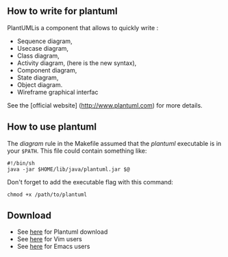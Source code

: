 How to write for plantuml
---

PlantUMLis a component that allows to quickly write :

* Sequence diagram,
* Usecase diagram,
* Class diagram,
* Activity diagram, (here is the new syntax),
* Component diagram,
* State diagram,
* Object diagram.
* Wireframe graphical interfac

See the [official website] (http://www.plantuml.com) for more details.

How to use plantuml
---

The *diagram* rule in the Makefile assumed that the *plantuml* executable is
in your `$PATH`.  This file could contain something like:

    #!/bin/sh
    java -jar $HOME/lib/java/plantuml.jar $@

Don't forget to add the executable flag with this command:

    chmod +x /path/to/plantuml

Download
---
* See [here](http://www.plantuml.com/download.html) for Plantuml download 
* See [here](http://www.vim.org/scripts/script.php?script_id=3538) for Vim users
* See [here](http://plantuml.sourceforge.net/emacs.html) for Emacs users 

